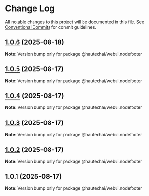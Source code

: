 # Change Log

All notable changes to this project will be documented in this file.
See [Conventional Commits](https://conventionalcommits.org) for commit guidelines.

## [1.0.6](https://github.com/HautechAI/webui/compare/@hautechai/webui.nodefooter@1.0.5...@hautechai/webui.nodefooter@1.0.6) (2025-08-18)

**Note:** Version bump only for package @hautechai/webui.nodefooter

## [1.0.5](https://github.com/HautechAI/webui/compare/@hautechai/webui.nodefooter@1.0.4...@hautechai/webui.nodefooter@1.0.5) (2025-08-17)

**Note:** Version bump only for package @hautechai/webui.nodefooter

## [1.0.4](https://github.com/HautechAI/webui/compare/@hautechai/webui.nodefooter@1.0.3...@hautechai/webui.nodefooter@1.0.4) (2025-08-17)

**Note:** Version bump only for package @hautechai/webui.nodefooter

## [1.0.3](https://github.com/HautechAI/webui/compare/@hautechai/webui.nodefooter@1.0.2...@hautechai/webui.nodefooter@1.0.3) (2025-08-17)

**Note:** Version bump only for package @hautechai/webui.nodefooter

## [1.0.2](https://github.com/HautechAI/webui/compare/@hautechai/webui.nodefooter@1.0.1...@hautechai/webui.nodefooter@1.0.2) (2025-08-17)

**Note:** Version bump only for package @hautechai/webui.nodefooter

## 1.0.1 (2025-08-17)

**Note:** Version bump only for package @hautechai/webui.nodefooter
